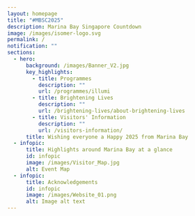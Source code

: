 ```yaml
---
layout: homepage
title: "#MBSC2025"
description: Marina Bay Singapore Countdown
image: /images/isomer-logo.svg
permalink: /
notification: ""
sections:
  - hero:
      background: /images/Banner_V2.jpg
      key_highlights:
        - title: Programmes
          description: ""
          url: /programmes/illumi
        - title: Brightening Lives
          description: ""
          url: /brightening-lives/about-brightening-lives
        - title: Visitors' Information
          description: ""
          url: /visitors-information/
      title: Wishing everyone a Happy 2025 from Marina Bay
  - infopic:
      title: Highlights around Marina Bay at a glance
      id: infopic
      image: /images/Visitor_Map.jpg
      alt: Event Map
  - infopic:
      title: Acknowledgements
      id: infopic
      image: /images/Website_01.png
      alt: Image alt text
---
```

